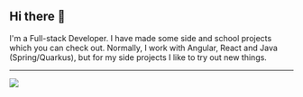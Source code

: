 ## Hi there 👋

I'm a Full-stack Developer. I have made some side and school projects which you can check out.
Normally, I work with Angular, React and Java (Spring/Quarkus), but for my side projects I like to try out new things.

---
![](https://komarev.com/ghpvc/?username=Famoose)
